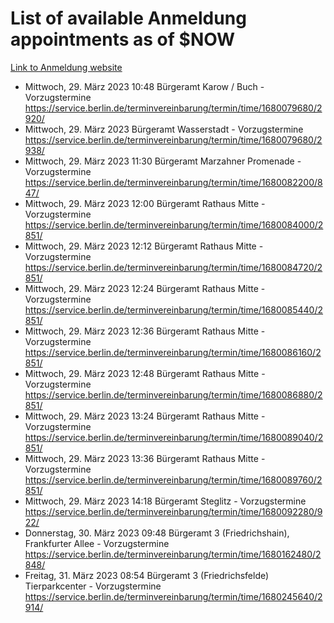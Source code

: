 # List of available Anmeldung appointments as of $NOW
[Link to Anmeldung website](https://service.berlin.de/terminvereinbarung/termin/tag.php?termin=1&anliegen[]=120686&dienstleisterlist=122210,122217,327316,122219,327312,122227,327314,122231,327346,122243,327348,122254,122252,329742,122260,329745,122262,329748,122271,327278,122273,327274,122277,327276,330436,122280,327294,122282,327290,122284,327292,122291,327270,122285,327266,122286,327264,122296,327268,150230,329760,122297,327286,122294,327284,122312,329763,122314,329775,122304,327330,122311,327334,122309,327332,317869,122281,327352,122279,329772,122283,122276,327324,122274,327326,122267,329766,122246,327318,122251,327320,122257,327322,122208,327298,122226,327300&herkunft=http%3A%2F%2Fservice.berlin.de%2Fdienstleistung%2F120686%2F)
- Mittwoch, 29. März 2023 10:48 Bürgeramt Karow / Buch - Vorzugstermine https://service.berlin.de/terminvereinbarung/termin/time/1680079680/2920/
- Mittwoch, 29. März 2023  Bürgeramt Wasserstadt - Vorzugstermine https://service.berlin.de/terminvereinbarung/termin/time/1680079680/2938/
- Mittwoch, 29. März 2023 11:30 Bürgeramt Marzahner Promenade - Vorzugstermine https://service.berlin.de/terminvereinbarung/termin/time/1680082200/847/
- Mittwoch, 29. März 2023 12:00 Bürgeramt Rathaus Mitte - Vorzugstermine https://service.berlin.de/terminvereinbarung/termin/time/1680084000/2851/
- Mittwoch, 29. März 2023 12:12 Bürgeramt Rathaus Mitte - Vorzugstermine https://service.berlin.de/terminvereinbarung/termin/time/1680084720/2851/
- Mittwoch, 29. März 2023 12:24 Bürgeramt Rathaus Mitte - Vorzugstermine https://service.berlin.de/terminvereinbarung/termin/time/1680085440/2851/
- Mittwoch, 29. März 2023 12:36 Bürgeramt Rathaus Mitte - Vorzugstermine https://service.berlin.de/terminvereinbarung/termin/time/1680086160/2851/
- Mittwoch, 29. März 2023 12:48 Bürgeramt Rathaus Mitte - Vorzugstermine https://service.berlin.de/terminvereinbarung/termin/time/1680086880/2851/
- Mittwoch, 29. März 2023 13:24 Bürgeramt Rathaus Mitte - Vorzugstermine https://service.berlin.de/terminvereinbarung/termin/time/1680089040/2851/
- Mittwoch, 29. März 2023 13:36 Bürgeramt Rathaus Mitte - Vorzugstermine https://service.berlin.de/terminvereinbarung/termin/time/1680089760/2851/
- Mittwoch, 29. März 2023 14:18 Bürgeramt Steglitz - Vorzugstermine https://service.berlin.de/terminvereinbarung/termin/time/1680092280/922/
- Donnerstag, 30. März 2023 09:48 Bürgeramt 3 (Friedrichshain), Frankfurter Allee - Vorzugstermine https://service.berlin.de/terminvereinbarung/termin/time/1680162480/2848/
- Freitag, 31. März 2023 08:54 Bürgeramt 3 (Friedrichsfelde) Tierparkcenter - Vorzugstermine https://service.berlin.de/terminvereinbarung/termin/time/1680245640/2914/
